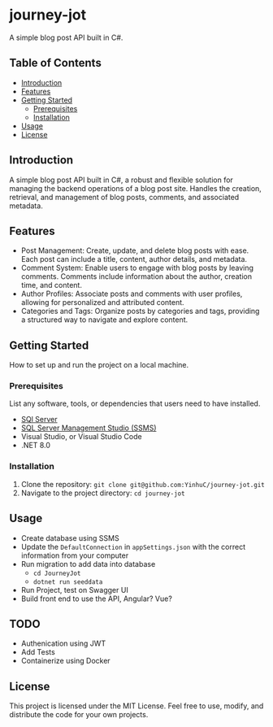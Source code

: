# journey-jot

A simple blog post API built in C#.

## Table of Contents

- [Introduction](#introduction)
- [Features](#features)
- [Getting Started](#getting-started)
  - [Prerequisites](#prerequisites)
  - [Installation](#installation)
- [Usage](#usage)
- [License](#license)

## Introduction

A simple blog post API built in C#, a robust and flexible solution for managing the backend operations of a blog post site. Handles the creation, retrieval, and management of blog posts, comments, and associated metadata.

## Features

- Post Management: Create, update, and delete blog posts with ease. Each post can include a title, content, author details, and metadata.
- Comment System: Enable users to engage with blog posts by leaving comments. Comments include information about the author, creation time, and content.
- Author Profiles: Associate posts and comments with user profiles, allowing for personalized and attributed content.
- Categories and Tags: Organize posts by categories and tags, providing a structured way to navigate and explore content.

## Getting Started

How to set up and run the project on a local machine.

### Prerequisites

List any software, tools, or dependencies that users need to have installed.

- [SQl Server](https://www.microsoft.com/en-nz/sql-server/sql-server-downloads)
- [SQL Server Management Studio (SSMS)](https://learn.microsoft.com/en-us/sql/ssms/download-sql-server-management-studio-ssms?view=sql-server-ver16)
- Visual Studio, or Visual Studio Code
- .NET 8.0

### Installation

1. Clone the repository: `git clone git@github.com:YinhuC/journey-jot.git`
2. Navigate to the project directory: `cd journey-jot`

## Usage

- Create database using SSMS
- Update the `DefaultConnection` in `appSettings.json` with the correct information from your computer
- Run migration to add data into database
  - `cd JourneyJot`
  - `dotnet run seeddata`
- Run Project, test on Swagger UI
- Build front end to use the API, Angular? Vue?

## TODO
- Authenication using JWT
- Add Tests
- Containerize using Docker

## License

This project is licensed under the MIT License. Feel free to use, modify, and distribute the code for your own projects.
